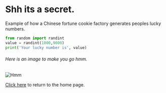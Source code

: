 # Shh its a secret.

Example of how a Chinese fortune cookie factory generates peoples lucky numbers.

```py
from random import randint
value = randint(1000,9000)
print('Your lucky number is', value)
```

###### Here is an image to make you go hmm.
![Hmm](https://i.kym-cdn.com/photos/images/original/001/256/183/9d5.png)

[Click here](README.md) to return to the home page.
